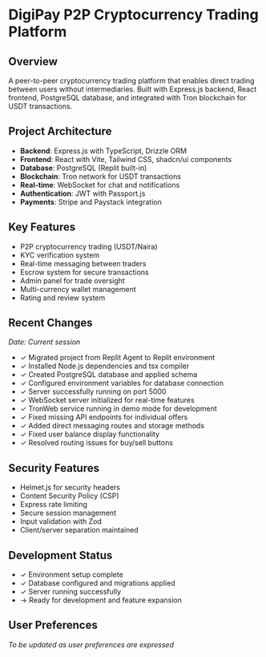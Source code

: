 # DigiPay P2P Cryptocurrency Trading Platform

## Overview
A peer-to-peer cryptocurrency trading platform that enables direct trading between users without intermediaries. Built with Express.js backend, React frontend, PostgreSQL database, and integrated with Tron blockchain for USDT transactions.

## Project Architecture
- **Backend**: Express.js with TypeScript, Drizzle ORM
- **Frontend**: React with Vite, Tailwind CSS, shadcn/ui components
- **Database**: PostgreSQL (Replit built-in)
- **Blockchain**: Tron network for USDT transactions
- **Real-time**: WebSocket for chat and notifications
- **Authentication**: JWT with Passport.js
- **Payments**: Stripe and Paystack integration

## Key Features
- P2P cryptocurrency trading (USDT/Naira)
- KYC verification system
- Real-time messaging between traders
- Escrow system for secure transactions
- Admin panel for trade oversight
- Multi-currency wallet management
- Rating and review system

## Recent Changes
*Date: Current session*
- ✓ Migrated project from Replit Agent to Replit environment
- ✓ Installed Node.js dependencies and tsx compiler
- ✓ Created PostgreSQL database and applied schema
- ✓ Configured environment variables for database connection
- ✓ Server successfully running on port 5000
- ✓ WebSocket server initialized for real-time features
- ✓ TronWeb service running in demo mode for development
- ✓ Fixed missing API endpoints for individual offers
- ✓ Added direct messaging routes and storage methods
- ✓ Fixed user balance display functionality
- ✓ Resolved routing issues for buy/sell buttons

## Security Features
- Helmet.js for security headers
- Content Security Policy (CSP)
- Express rate limiting
- Secure session management
- Input validation with Zod
- Client/server separation maintained

## Development Status
- ✓ Environment setup complete
- ✓ Database configured and migrations applied
- ✓ Server running successfully
- → Ready for development and feature expansion

## User Preferences
*To be updated as user preferences are expressed*
